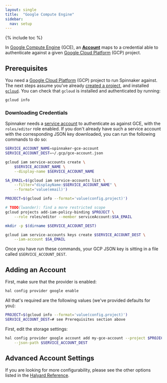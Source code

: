 ```yaml
---
layout: single
title:  "Google Compute Engine"
sidebar:
  nav: setup
---
```


{% include toc %}

In [Google Compute Engine](https://cloud.google.com/compute) (GCE), an 
[__Account__](/setup/providers/overview#accounts) maps to a credential able to 
authenticate against a given [Google Cloud Platform](https://cloud.google.com/) 
(GCP) project.

## Prerequisites

You need a [Google Cloud Platform](https://cloud.google.com/) (GCP) project
to run Spinnaker against. The next steps assume you've already [created a
project](https://cloud.google.com/resource-manager/docs/creating-managing-projects), 
and installed [`gcloud`](https://cloud.google.com/sdk/downloads). You can check
that `gcloud` is installed and authenticated by running:

```bash
gcloud info
```

### Downloading Credentials

Spinnaker needs a [service
account](https://cloud.google.com/compute/docs/access/service-accounts) to
authenticate as against GCE, with the `roles/editor` role enabled. If
you don't already have such a service account with the corresponding JSON key
downloaded, you can run the following commands to do so:

```bash
SERVICE_ACCOUNT_NAME=spinnaker-gce-account
SERVICE_ACCOUNT_DEST=~/.gcp/gce-account.json

gcloud iam service-accounts create \
    $SERVICE_ACCOUNT_NAME \
    --display-name $SERVICE_ACCOUNT_NAME

SA_EMAIL=$(gcloud iam service-accounts list \
    --filter="displayName:$SERVICE_ACCOUNT_NAME" \
    --format='value(email)')

PROJECT=$(gcloud info --format='value(config.project)')

# TODO(lwander): find a more restricted scope
gcloud projects add-iam-policy-binding $PROJECT \
    --role roles/editor --member serviceAccount:$SA_EMAIL

mkdir -p $(dirname $SERVICE_ACCOUNT_DEST)

gcloud iam service-accounts keys create $SERVICE_ACCOUNT_DEST \
    --iam-account $SA_EMAIL
```

Once you have run these commands, your GCP JSON key is sitting in a file
called `$SERVICE_ACCOUNT_DEST`. 

## Adding an Account

First, make sure that the provider is enabled:

```bash
hal config provider google enable
```

All that's required are the following values (we've provided defaults for you):

```bash
PROJECT=$(gcloud info --format='value(config.project)')
SERVICE_ACCOUNT_DEST=# see Prerequisites section above
```

First, edit the storage settings:

```bash
hal config provider google account add my-gce-account --project $PROJECT \
    --json-path $SERVICE_ACCOUNT_DEST
```


## Advanced Account Settings

If you are looking for more configurability, please see the other options
listed in the [Halyard
Reference](https://github.com/spinnaker/halyard/blob/master/docs/commands.md#hal-config-provider-google-account-add).
